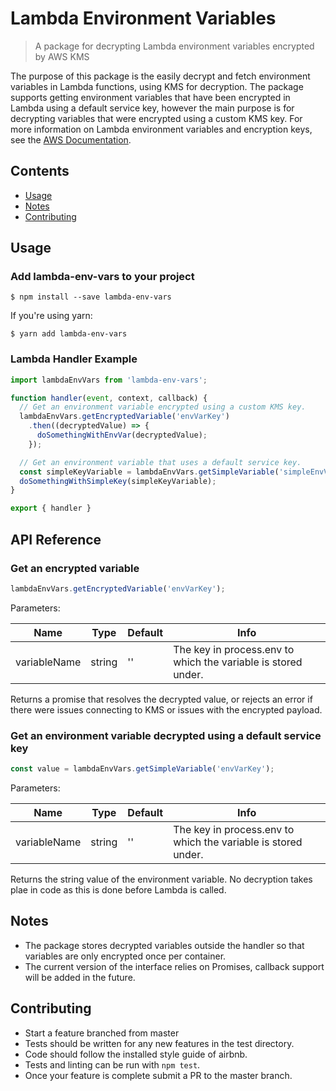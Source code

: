# Lambda Environment Variables
> A package for decrypting Lambda environment variables encrypted by AWS KMS

The purpose of this package is the easily decrypt and fetch environment variables in Lambda functions, using KMS for decryption. The package supports getting environment variables that have been encrypted in Lambda using a default service key, however the main purpose is for decrypting variables that were encrypted using a custom KMS key. For more information on Lambda environment variables and encryption keys, see the [AWS Documentation](http://docs.aws.amazon.com/lambda/latest/dg/env_variables.html).

## Contents
- [Usage](#usage)
- [Notes](#notes)
- [Contributing](#contributing)

## Usage
### Add lambda-env-vars to your project
```console
$ npm install --save lambda-env-vars
```
If you're using yarn:
```console
$ yarn add lambda-env-vars
```

### Lambda Handler Example
```javascript
import lambdaEnvVars from 'lambda-env-vars';

function handler(event, context, callback) {
  // Get an environment variable encrypted using a custom KMS key.
  lambdaEnvVars.getEncryptedVariable('envVarKey')
    .then((decryptedValue) => {
      doSomethingWithEnvVar(decryptedValue);
    });

  // Get an environment variable that uses a default service key.
  const simpleKeyVariable = lambdaEnvVars.getSimpleVariable('simpleEnvVarKey');
  doSomethingWithSimpleKey(simpleKeyVariable);
}

export { handler }
```

## API Reference

### Get an encrypted variable
```javascript
lambdaEnvVars.getEncryptedVariable('envVarKey');
```
Parameters:

| Name | Type | Default | Info |
| --- | --- | --- | --- |
| variableName | string | '' | The key in process.env to which the variable is stored under. |

Returns a promise that resolves the decrypted value, or rejects an error if there were issues connecting to KMS or issues with the encrypted payload.

### Get an environment variable decrypted using a default service key
```javascript
const value = lambdaEnvVars.getSimpleVariable('envVarKey');
```
Parameters:

| Name | Type | Default | Info |
| --- | --- | --- | --- |
| variableName | string | '' | The key in process.env to which the variable is stored under. |

Returns the string value of the environment variable. No decryption takes plae in code as this is done before Lambda is called.

## Notes
 - The package stores decrypted variables outside the handler so that variables are only encrypted once per container.
 - The current version of the interface relies on Promises, callback support will be added in the future.

## Contributing
- Start a feature branched from master
- Tests should be written for any new features in the test directory.
- Code should follow the installed style guide of airbnb.
- Tests and linting can be run with `npm test`.
- Once your feature is complete submit a PR to the master branch.
